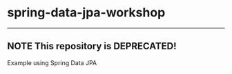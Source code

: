 # spring-data-jpa-workshop

---
**NOTE**
This repository is DEPRECATED!
---

Example using Spring Data JPA

